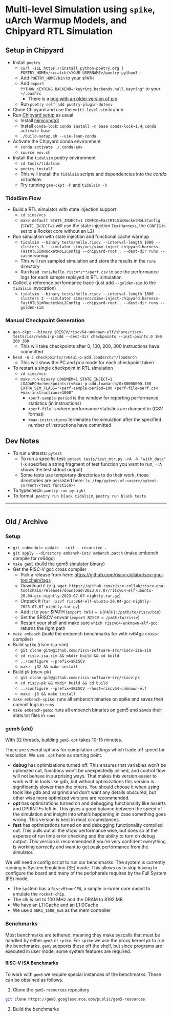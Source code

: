# Multi-level Simulation using `spike`, uArch Warmup Models, and Chipyard RTL Simulation

## Setup in Chipyard

- Install `poetry`
    - `curl -sSL https://install.python-poetry.org | POETRY_HOME=/scratch/<YOUR USERNAME>/poetry python3 -`
    - Add `POETRY_HOME/bin` to your `$PATH`
    - Add `export PYTHON_KEYRING_BACKEND="keyring.backends.null.Keyring"` to your `~/.bashrc`
        - There is a [bug with an older version of pip](https://github.com/python-poetry/poetry/issues/3365)
    - Run `poetry self add poetry-plugin-dotenv`
- Clone Chipyard and use the `multi-level-sim` branch
- Run [Chipyard setup](https://chipyard.readthedocs.io/en/stable/Chipyard-Basics/Initial-Repo-Setup.html) as usual
    - Install [miniconda3](https://github.com/conda-forge/miniforge/#download)
    - Install `conda-lock`: `conda install -n base conda-lock=1.4`, `conda activate base`
    - `./build-setup.sh --use-lean-conda`
- Activate the Chipyard conda environment
    - `conda activate ./.conda-env`
    - `source env.sh`
- Install the `tidalsim` poetry environment
    - `cd tools/tidalsim`
    - `poetry install`
    - This will install the `tidalsim` scripts and dependencies into the *conda virtualenv*
    - Try running `gen-ckpt -h` and `tidalsim -h`

### TidalSim Flow

- Build a RTL simulator with state injection support
    - `cd sims/vcs`
    - `make default STATE_INJECT=1 CONFIG=FastRTLSimRocketNoL2Config` (`STATE_INJECT=1` will use the state injection `TestHarness`, the `CONFIG` is set to a Rocket core without an L2)
- Run simulation with state injection and functional cache warmup
    - `tidalsim --binary tests/hello.riscv --interval-length 1000 --clusters 3 --simulator sims/vcs/simv-inject-chipyard.harness-FastRTLSimRocketNoL2Config --chipyard-root . --dest-dir runs --cache-warmup`
    - This will run sampled simulation and store the results in the `runs` directory
    - Run `head runs/hello.riscv*/**/perf.csv` to see the performance logs for each sample replayed in RTL simulation
- Collect a reference performance trace (just add `--golden-sim` to the `tidalsim` invocation)
    - `tidalsim --binary tests/hello.riscv --interval-length 1000 --clusters 3 --simulator sims/vcs/simv-inject-chipyard.harness-FastRTLSimRocketNoL2Config --chipyard-root . --dest-dir runs --golden-sim`

### Manual Checkpoint Generation

- `gen-ckpt --binary $RISCV/riscv64-unknown-elf/share/riscv-tests/isa/rv64ui-p-add --dest-dir checkpoints --inst-points 0 100 200 300`
    - This will take checkpoints after 0, 100, 200, 300 instructions have committed
- `head -n 3 checkpoints/rv64ui-p-add.loadarch/*/loadarch`
    - This will show the PC and priv mode for each checkpoint taken
- To restart a single checkpoint in RTL simulation
    - `cd sims/vcs`
    - `make run-binary LOADMEM=1 STATE_INJECT=1 LOADARCH=checkpoints/rv64ui-p-add.loadarch/0x80000000.100 EXTRA_SIM_FLAGS="+perf-sample-period=100 +perf-file=perf.csv +max-instructions=1000"`
        - `+perf-sample-period` is the window for reporting performance statistics (in instructions)
        - `+perf-file` is where performance statistics are dumped to (CSV format)
        - `+max-instructions` terminates the simulation after the specified number of instructions have committed

## Dev Notes

- To run unittests: `pytest`
    - To run a specific test: `pytest tests/test_mtr.py -rA -k "with_data"` (`-k` specifies a string fragment of test function you want to run, `-rA` shows the test stdout output)
    - Some tests use temporary directories to do their work, those directories are persisted here: `ls /tmp/pytest-of-<user>/pytest-current/<test function>/`
- To typecheck: `poetry run pyright`
- To format: `poetry run black tidalsim`, `poetry run black tests`

---

---

## Old / Archive

### Setup

- `git submodule update --init --recursive .`
- `git apply --directory embench-iot/ embench.patch` (make embench compile for rv64gc)
- `make gem5` (build the gem5 simulator binary)
- Get the RISC-V gcc cross compiler
    - Pick a release from here: https://github.com/riscv-collab/riscv-gnu-toolchain/tags
    - Download it (e.g. `wget https://github.com/riscv-collab/riscv-gnu-toolchain/releases/download/2023.07.07/riscv64-elf-ubuntu-20.04-gcc-nightly-2023.07.07-nightly.tar.gz`)
    - Unpack it (`tar -xzvf riscv64-elf-ubuntu-20.04-gcc-nightly-2023.07.07-nightly.tar.gz`)
    - Add it to your $PATH (`export PATH = ${PATH}:/path/to/riscv/bin`)
    - Set the $RISCV envvar (`export RISCV = /path/to/riscv`)
    - Restart your shell and make sure `which riscv64-unknown-elf-gcc` returns the right path
- `make embench` (build the embench benchmarks for with rv64gc cross-compiler)
- Build `spike` (riscv-isa-sim)
    - `git clone git@github.com:riscv-software-src/riscv-isa-sim`
    - `cd riscv-isa-sim && mkdir build && cd build`
    - `../configure --prefix=$RISCV`
    - `make -j32 && make install`
- Build `pk` (riscv-pk)
    - `git clone git@github.com:riscv-software-src/riscv-pk`
    - `cd riscv-pk && mkdir build && cd build`
    - `../configure --prefix=$RISCV --host=riscv64-unknown-elf`
    - `make -j8 && make install`
- `make embench-spike`: runs all embench binaries on spike and saves their commit logs in `runs`
- `make embench-gem5`: runs all embench binaries on gem5 and saves their stats.txt files in `runs`

### gem5 (old)

With 32 threads, building `gem5.opt` takes 10-15 minutes.

There are several options for compilation settings which trade off speed for resolution.
We use `.opt` here as starting point.

- **debug** has optimizations turned off. This ensures that variables won’t be optimized out, functions won’t be unexpectedly inlined, and control flow will not behave in surprising ways. That makes this version easier to work with in tools like gdb, but without optimizations this version is significantly slower than the others. You should choose it when using tools like gdb and valgrind and don’t want any details obscured, but other wise more optimized versions are recommended.
- **opt** has optimizations turned on and debugging functionality like asserts and DPRINTFs left in. This gives a good balance between the speed of the simulation and insight into what’s happening in case something goes wrong. This version is best in most circumstances.
- **fast** has optimizations turned on and debugging functionality compiled out. This pulls out all the stops performance wise, but does so at the expense of run time error checking and the ability to turn on debug output. This version is recommended if you’re very confident everything is working correctly and want to get peak performance from the simulator.

We will need a config script to run our benchmarks.
The system is currently running in System Emulation (SE) mode.
This allows us to skip having to configure the board and many of the peripherals requires by the Full System (FS) mode.

- The system has a `RiscvMinorCPU`, a simple in-order core meant to emulate the `rocket-chip`.
- The clk is set to 100 MHz and the DRAM to 8192 MB
- We have an L1 ICache and an L1 DCache
- We use a `DDR3_1600_8x8` as the mem controller

### Benchmarks

Most benchmarks are tethered, meaning they make syscalls that must be handled by either `gem5` or `spike`. For `spike` we use the proxy kernel `pk` to run the benchmarks. `gem5` supports these off the shelf, but since programs are executed in user mode, some system features are required.

#### RISC-V ISA Benchmarks

To work with `gem5` we require special instances of the benchmarks. These can be obtained as follows.

1. Clone the `gem5-resources` repository
```sh
git clone https://gem5.googlesource.com/public/gem5-resources
```
2. Build the benchmarks

